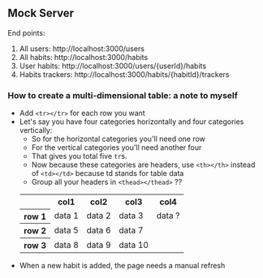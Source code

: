 ## Mock Server
End points:
1. All users: http://localhost:3000/users
2. All habits: http://localhost:3000/habits
3. User habits: http://localhost:3000/users/{userId}/habits
4. Habits trackers: http://localhost:3000/habits/{habitId}/trackers



### How to create a multi-dimensional table: a note to myself
- Add `<tr></tr>` for each row you want
- Let's say you have four categories horizontally and four categories vertically:
  - So for the horizontal categories you'll need one row
  - For the vertical categories you'll need another four
  - That gives you total five `tr`s.
  - Now because these categories are headers, use `<th></th>` instead of `<td></td>` because td stands for table data
  - Group all your headers in `<thead></thead>` ??
  <table>
    <tr>
      <th></th>
      <th>col1</th>
      <th>col2</th>
      <th>col3</th>
      <th>col4</th>
    </tr>
    <tr>
      <th>row 1</th>
      <td>data 1</td>
      <td>data 2</td>
      <td>data 3</td>
      <td>data ?</td>
    <tr>
    <tr>
      <th>row 2</th>
      <td>data 5</td>
      <td>data 6</td>
      <td>data 7</td>
    </tr>
    <tr>
      <th>row 3</th>
      <td>data 8</td>
      <td>data 9</td>
      <td>data 10</td>
    </tr>
  </table>


<!-- Next Tasks -->
- When a new habit is added, the page needs a manual refresh